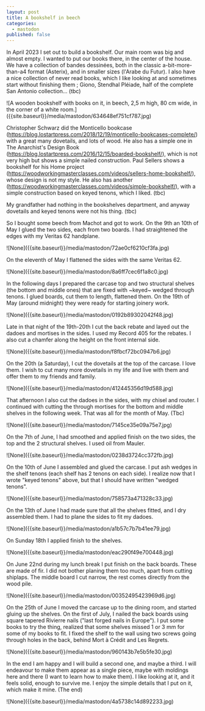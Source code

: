 ```yaml
---
layout: post
title: A bookshelf in beech
categories:
  - mastodon
published: false
---
```

<p>In April 2023 I set out to build a bookshelf. Our main room was big and almost empty. I wanted to put our books there, in the center of the house. We have a collection of bandes dessinées, both in the classic a-bit-more-than-a4 format (Asterix), and in smaller sizes (l&#39;Arabe du Futur). I also have a nice collection of never read books, which I like looking at and sometimes start without finishing them ; Giono, Stendhal Pléiade, half of the complete San Antonio collection... (tbc)</p>![A wooden bookshelf with books on it, in beech, 2,5 m high, 80 cm wide, in the corner of a white room.]({{site.baseurl}}/media/mastodon/634648ef751cf787.jpg)
<p>Christopher Schwarz did the Monticello bookcase (<a href="https://blog.lostartpress.com/2018/12/19/monticello-bookcases-complete/" target="_blank" rel="nofollow noopener noreferrer" translate="no"><span class="invisible">https://</span><span class="ellipsis">blog.lostartpress.com/2018/12/</span><span class="invisible">19/monticello-bookcases-complete/</span></a>) with a great many dovetails, and lots of wood. He also has a simple one in The Anarchist&#39;s Design Book (<a href="https://blog.lostartpress.com/2016/12/15/boarded-bookshelf/" target="_blank" rel="nofollow noopener noreferrer" translate="no"><span class="invisible">https://</span><span class="ellipsis">blog.lostartpress.com/2016/12/</span><span class="invisible">15/boarded-bookshelf/</span></a>), which is not very high but shows a simple nailed construction. Paul Sellers shows a bookshelf for his Home project (<a href="https://woodworkingmasterclasses.com/videos/sellers-home-bookshelf/" target="_blank" rel="nofollow noopener noreferrer" translate="no"><span class="invisible">https://</span><span class="ellipsis">woodworkingmasterclasses.com/v</span><span class="invisible">ideos/sellers-home-bookshelf/</span></a>), whose design is not my style. He also has another (<a href="https://woodworkingmasterclasses.com/videos/simple-bookshelf/" target="_blank" rel="nofollow noopener noreferrer" translate="no"><span class="invisible">https://</span><span class="ellipsis">woodworkingmasterclasses.com/v</span><span class="invisible">ideos/simple-bookshelf/</span></a>), with a simple construction based on keyed tenons, which I liked. (tbc)</p><p>My grandfather had nothing in the bookshelves department, and anyway dovetails and keyed tenons were not his thing. (tbc)</p><p>So I bought some beech from Machot and got to work. On the 9th an 10th of May I glued the two sides, each from two boards. I had straightened the edges with my Veritas 62 handplane.</p>![None]({{site.baseurl}}/media/mastodon/72ae0cf6210cf3fa.jpg)
<p>On the eleventh of May I flattened the sides with the same Veritas 62.</p>![None]({{site.baseurl}}/media/mastodon/8a6ff7cec6f1a8c0.jpg)
<p>In the following days I prepared the carcase top and two structural shelves (the bottom and middle ones) that are fixed with ~keyed~ wedged through tenons. I glued boards, cut them to length, flattened them. On the 19th of May (around midnight) they were ready for starting joinery work.</p>![None]({{site.baseurl}}/media/mastodon/0192b89302042f48.jpg)
<p>Late in that night of the 19th-20th I cut the back rebate and layed out the dadoes and mortises in the sides. I used my Record 405 for the rebates. I also cut a chamfer along the height on the front internal side.</p>![None]({{site.baseurl}}/media/mastodon/f8fbcf72bc0947b6.jpg)
<p>On the 20th (a Saturday), I cut the dovetails at the top of the carcase. I love them. I wish to cut many more dovetails in my life and live with them and offer them to my friends and family.</p>![None]({{site.baseurl}}/media/mastodon/412445356d19d588.jpg)
<p>That afternoon I also cut the dadoes in the sides, with my chisel and router. I continued with cutting the through mortises for the bottom and middle shelves in the following week. That was all for the month of May. (Tbc)</p>![None]({{site.baseurl}}/media/mastodon/7145ce35e09a75e7.jpg)
<p>On the 7th of June, I had smoothed and applied finish on the two sides, the top and the 2 structural shelves. I used oil from Mauler.</p>![None]({{site.baseurl}}/media/mastodon/0238d3724cc372fb.jpg)
<p>On the 10th of June I assembled and glued the carcase. I put ash wedges in the shelf  tenons (each shelf has 2 tenons on each side). I realize now that I wrote &quot;keyed tenons&quot; above, but that I should have written &quot;wedged tenons&quot;.</p>![None]({{site.baseurl}}/media/mastodon/758573a471328c33.jpg)
<p>On the 13th of June I had made sure that all the shelves fitted, and I dry assembled them. I had to plane the sides to fit my dadoes.</p>![None]({{site.baseurl}}/media/mastodon/a1b57c7b7b41ee79.jpg)
<p>On Sunday 18th I applied finish to the shelves.</p>![None]({{site.baseurl}}/media/mastodon/eac290f49e700448.jpg)
<p>On June 22nd during my lunch break I put finish on the back boards. These are made of fir. I did not bother planing them too much, apart from cutting shiplaps. The middle board I cut narrow, the rest comes directly from the wood pile.</p>![None]({{site.baseurl}}/media/mastodon/00352495423969d6.jpg)
<p>On the 25th of June I moved the carcase up to the dining room, and started gluing up the shelves. On the first of July, I nailed the back boards using square tapered Rivierre nails (&quot;last forged nails in Europe&quot;). I put some books to try the thing, realized that some shelves missed 1 or 3 mm for some of my books to fit. I fixed the shelf to the wall using two screws going through holes in the back, behind Mort à Crédit and Les Regrets.</p>![None]({{site.baseurl}}/media/mastodon/960143b7e5b5fe30.jpg)
<p>In the end I am happy and I will build a second one, and maybe a third. I will endeavour to make them appear as a single piece, maybe with moldings here and there (I want to learn how to make them). I like looking at it, and it feels solid, enough to survive me. I enjoy the simple details that I put on it, which make it mine. (The end)</p>![None]({{site.baseurl}}/media/mastodon/4a5738c14d892233.jpg)
